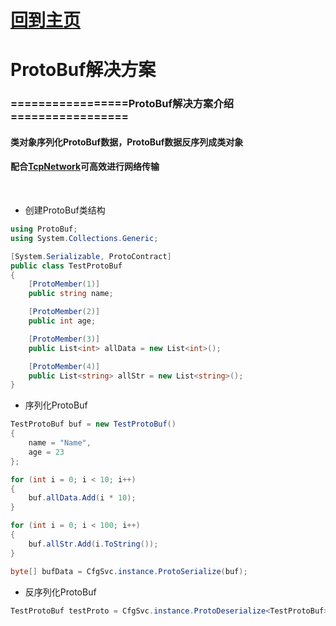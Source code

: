# [回到主页](https://github.com/GGDevLee/UnityCfgService)
# ProtoBuf解决方案

### =================ProtoBuf解决方案介绍=================

#### 类对象序列化ProtoBuf数据，ProtoBuf数据反序列成类对象
#### 配合[TcpNetwork](https://gitee.com/GameDevLee/TcpNetwork)可高效进行网络传输


</br>

- 创建ProtoBuf类结构

```csharp
using ProtoBuf;
using System.Collections.Generic;

[System.Serializable, ProtoContract]
public class TestProtoBuf
{
    [ProtoMember(1)]
    public string name;

    [ProtoMember(2)]
    public int age;

    [ProtoMember(3)]
    public List<int> allData = new List<int>();

    [ProtoMember(4)]
    public List<string> allStr = new List<string>();
}
```

- 序列化ProtoBuf

```csharp
TestProtoBuf buf = new TestProtoBuf()
{
    name = "Name",
    age = 23
};

for (int i = 0; i < 10; i++)
{
    buf.allData.Add(i * 10);
}

for (int i = 0; i < 100; i++)
{
    buf.allStr.Add(i.ToString());
}

byte[] bufData = CfgSvc.instance.ProtoSerialize(buf);
```

- 反序列化ProtoBuf

```csharp
TestProtoBuf testProto = CfgSvc.instance.ProtoDeserialize<TestProtoBuf>(bufData);
```
